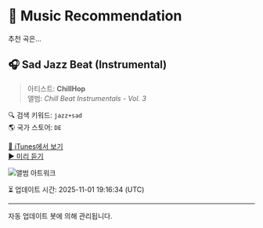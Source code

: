 
# 🎵 Music Recommendation

추천 곡은...

## 🎧 Sad Jazz Beat (Instrumental)  
> 아티스트: **ChillHop**  
> 앨범: _Chill Beat Instrumentals - Vol. 3_  

🔍 검색 키워드: `jazz+sad`  
🌎 국가 스토어: `DE`

[🔗 iTunes에서 보기](https://music.apple.com/de/album/sad-jazz-beat-instrumental/1466831741?i=1466831838&uo=4)  
[▶️ 미리 듣기](https://audio-ssl.itunes.apple.com/itunes-assets/AudioPreview115/v4/1b/c6/b2/1bc6b2a7-742e-a4ea-33d5-3ea4251ffe2a/mzaf_8898132514985245845.plus.aac.p.m4a)

![앨범 아트워크](https://is1-ssl.mzstatic.com/image/thumb/Music113/v4/fe/fc/bc/fefcbc42-1be2-17bf-e0bc-7cf024143654/4063.jpg/100x100bb.jpg)

⏳ 업데이트 시간: 2025-11-01 19:16:34 (UTC)

---
자동 업데이트 봇에 의해 관리됩니다.

